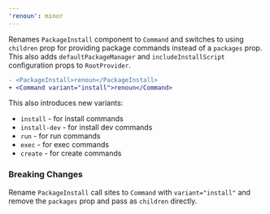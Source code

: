 ```yaml
---
'renoun': minor
---
```


Renames `PackageInstall` component to `Command` and switches to using `children` prop for providing package commands instead of a `packages` prop. This also adds `defaultPackageManager` and `includeInstallScript` configuration props to `RootProvider`.

```diff
- <PackageInstall>renoun</PackageInstall>
+ <Command variant="install">renoun</Command>
```

This also introduces new variants:

- `install` - for install commands
- `install-dev` - for install dev commands
- `run` - for run commands
- `exec` - for exec commands
- `create` - for create commands

### Breaking Changes

Rename `PackageInstall` call sites to `Command` with `variant="install"` and remove the `packages` prop and pass as `children` directly.
